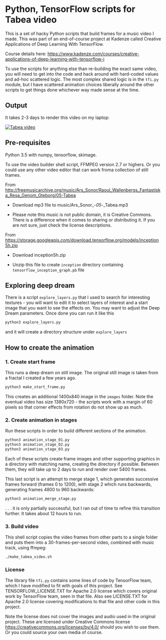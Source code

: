 # Python, TensorFlow scripts for Tabea video

This is a set of hacky Python scripts that build frames for a music video I made. This was part
of an end-of-course project at Kadenze called Creative Applications of Deep Learning With TensorFlow.

Course details here: https://www.kadenze.com/courses/creative-applications-of-deep-learning-with-tensorflow-i

To use the scripts for anything else than re-building the exact same video, you will need to get into the
code and hack around with hard-coded values and ad-hoc scattered logic. The most complex shared logic
is in the `tfi.py` module, but I have scattered animation choices liberally around the other scripts
to get things done whichever way made sense at the time.

## Output

It takes 2-3 days to render this video on my laptop:

[![Tabea video](http://img.youtube.com/vi/xuB0dVkFNTs/0.jpg)](http://www.youtube.com/watch?v=xuB0dVkFNTs "Tabea")

## Pre-requisites

Python 3.5 with numpy, tensorflow, skimage.

To use the video builder shell script, FFMPEG version 2.7 or highers. Or you could use any other
video editor that can work froma collection of still frames.

From http://freemusicarchive.org/music/Ars_Sonor/Raoul_Wallenbergs_Fantastiska_Resa_Genom_Gteborg/05-Tabea

 * Download mp3 file to music/Ars_Sonor_-_05_-_Tabea.mp3

 * Please note this music is not public domain, it is Creative Commons. There is a difference when it comes to sharing or distributing it.
 If you are not sure, just check the license descriptions.

From https://storage.googleapis.com/download.tensorflow.org/models/inception5h.zip

 * Download inception5h.zip

 * Unzip this file to create `inception` directory containing `tensorflow_inception_graph.pb` file

## Exploring deep dream

There is a script `explore_layers.py` that I used to search for interesting textures - you will
want to edit it to select layers of interest and a start image that you want to see the effects
on. You may want to adjust the Deep Dream parameters. Once done you can run it like this

```bash
python3 explore_layers.py
```

and it will create a directory structure under `explore_layers`

## How to create the animation

### 1. Create start frame

This runs a deep dream on still image. The original still image is taken from a fractal I created a
few years ago.

```bash
python3 make_start_frame.py
```

This creates an additional 1400x840 image in the `images` folder. Note the eventual video has size
1380x720 - the scripts work with a margin of 60 pixels so that corner effects from rotation do not
show up as much.

### 2. Create animation in stages

Run these scripts in order to build different sections of the animation.

```bash
python3 animation_stage_01.py
python3 animation_stage_02.py
python3 animation_stage_03.py
```

Each of these scripts create frame images and other supporting graphics in a directory with matching
name, creating the directory if possible. Between them, they will take up to 2 days to run and render
over 5400 frames.

This last script is an attempt to merge stage 1, which generates successive frames forward (frames 0 to 1200),
with stage 2 which runs backwards, generating frames 4800 to 960 backwards:

```bash
python3 animation_merge_stage.py
```

 . . . it is only partially successful, but I ran out of time to refine this transition further. It
takes about 12 hours to run.

### 3. Build video

This shell script copies the video frames from other parts to a single folder and puts them into
a 30-frames-per-second video, combined with music track, using ffmpeg:

```bash
./make_tabea_video.sh
```

### License

The library file `tfi.py` contains some lines of code by TensorFlow team, which I have modified to fit with
goals of this project. See TENSORFLOW_LICENSE.TXT for Apache 2.0 license which covers original
work by TensorFlow team, seen in that file. Also see LICENSE.TXT for Apache 2.0 license covering
modifications to that file and other code in this project.

Note the license does not cover the images and audio used in the original project. These are licensed
under Creative Commons license https://creativecommons.org/licenses/by/4.0/ should you wish to use them.
Or you could source your own media of course.

